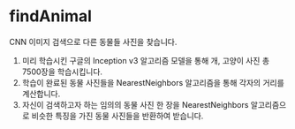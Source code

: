 # findAnimal
CNN 이미지 검색으로 다른 동물들 사진을 찾습니다.

1. 미리 학습시킨 구글의 Inception v3 알고리즘 모델을 통해 개, 고양이 사진 총 7500장을 학습시킵니다.
2. 학습이 완료된 동물 사진들을 NearestNeighbors 알고리즘을 통해 각자의 거리를 계산합니다.
3. 자신이 검색하고자 하는 임의의 동물 사진 한 장을 NearestNeighbors 알고리즘으로 비슷한 특징을 가진 동물 사진들을 반환하여 받습니다.
